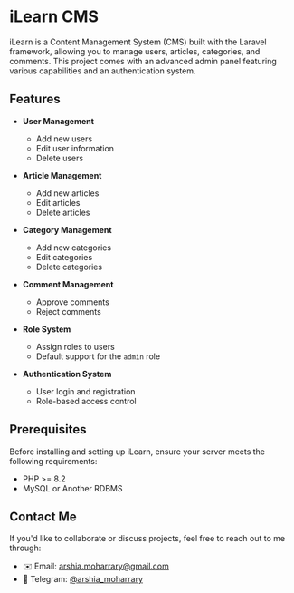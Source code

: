 # iLearn CMS

iLearn is a Content Management System (CMS) built with the Laravel framework, allowing you to manage users, articles, categories, and comments. This project comes with an advanced admin panel featuring various capabilities and an authentication system.

## Features

- **User Management**
  - Add new users
  - Edit user information
  - Delete users

- **Article Management**
  - Add new articles
  - Edit articles
  - Delete articles

- **Category Management**
  - Add new categories
  - Edit categories
  - Delete categories

- **Comment Management**
  - Approve comments
  - Reject comments
- **Role System**
  - Assign roles to users
  - Default support for the `admin` role

- **Authentication System**
  - User login and registration
  - Role-based access control

## Prerequisites

Before installing and setting up iLearn, ensure your server meets the following requirements:

- PHP >= 8.2
- MySQL or Another RDBMS

## Contact Me  
If you'd like to collaborate or discuss projects, feel free to reach out to me through:  
- ✉️ Email: arshia.moharrary@gmail.com 
- 🔵 Telegram: [@arshia_moharrary](https://t.me/arshia_moharrary)

